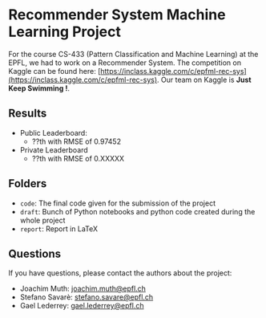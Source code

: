 # Recommender System Machine Learning Project
For the course CS-433 (Pattern Classification and Machine Learning) at the EPFL, we had to work on a Recommender System. The competition on Kaggle can be found here: [https://inclass.kaggle.com/c/epfml-rec-sys](https://inclass.kaggle.com/c/epfml-rec-sys). Our team on Kaggle is **Just Keep Swimming !**.

## Results

* Public Leaderboard:
  - ??th with RMSE of 0.97452
* Private Leaderboard
  - ??th with RMSE of 0.XXXXX
  
## Folders

* `code`: The final code given for the submission of the project
* `draft`: Bunch of Python notebooks and python code created during the whole project
* `report`: Report in LaTeX

## Questions
If you have questions, please contact the authors about the project:
* Joachim Muth: joachim.muth@epfl.ch
* Stefano Savarè: stefano.savare@epfl.ch
* Gael Lederrey: gael.lederrey@epfl.ch
